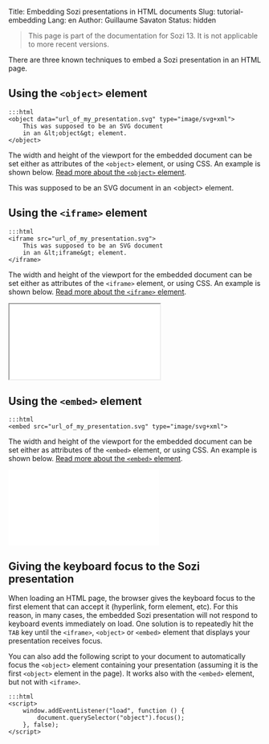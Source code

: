 Title: Embedding Sozi presentations in HTML documents
Slug: tutorial-embedding
Lang: en
Author: Guillaume Savaton
Status: hidden

> This page is part of the documentation for Sozi 13.
> It is not applicable to more recent versions.

There are three known techniques to embed a Sozi presentation in an HTML page.

Using the `<object>` element
------------------------------

    :::html
    <object data="url_of_my_presentation.svg" type="image/svg+xml">
        This was supposed to be an SVG document
        in an &lt;object&gt; element.
    </object>

The width and height of the viewport for the embedded document can be set either as attributes
of the `<object>` element, or using CSS.
An example is shown below.
[Read more about the `<object>` element](https://developer.mozilla.org/en-US/docs/Web/HTML/Element/object).

<object class="sozi" data="../static/images/this-is-not-a-slideshow.fast.svg" type="image/svg+xml">
    This was supposed to be an SVG document in an &lt;object&gt; element.
</object>

Using the `<iframe>` element
------------------------------

    :::html
    <iframe src="url_of_my_presentation.svg">
        This was supposed to be an SVG document
        in an &lt;iframe&gt; element.
    </iframe>

The width and height of the viewport for the embedded document can be set either as attributes
of the `<iframe>` element, or using CSS.
An example is shown below.
[Read more about the `<iframe>` element](https://developer.mozilla.org/en-US/docs/Web/HTML/Element/iframe).

<iframe class="sozi" src="|filename|/images/this-is-not-a-slideshow.fast.svg">
    This was supposed to be an SVG document in an &lt;object&gt; element.
</iframe>

Using the `<embed>` element
-----------------------------

    :::html
    <embed src="url_of_my_presentation.svg" type="image/svg+xml">

The width and height of the viewport for the embedded document can be set either as attributes
of the `<embed>` element, or using CSS.
An example is shown below.
[Read more about the `<embed>` element](https://developer.mozilla.org/en-US/docs/Web/HTML/Element/embed).

<embed class="sozi" src="|filename|/images/this-is-not-a-slideshow.fast.svg" type="image/svg+xml">

Giving the keyboard focus to the Sozi presentation
--------------------------------------------------

When loading an HTML page, the browser gives the keyboard focus to the first element
that can accept it (hyperlink, form element, etc).
For this reason, in many cases, the embedded Sozi presentation will not respond to keyboard events
immediately on load.
One solution is to repeatedly hit the `TAB` key
until the `<iframe>`, `<object>` or `<embed>` element that displays your presentation
receives focus.

You can also add the following script to your document to automatically focus the
`<object>` element containing your presentation (assuming it is the first `<object>`
element in the page).
It works also with the `<embed>` element, but not with `<iframe>`.

    :::html
    <script>
        window.addEventListener("load", function () {
            document.querySelector("object").focus();
        }, false);
    </script>

